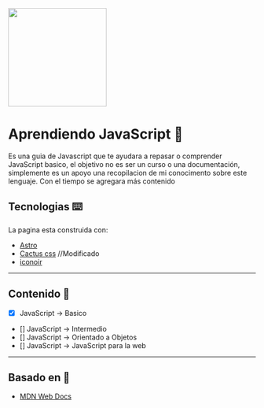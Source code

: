 <picture>
<img src="https://phx02pap002files.storage.live.com/y4mVfRvCI7-gEwQwtILinJHeBLQoYBTF9X1SUqT3b8gkVQH9xB0XoGDd-TXPfC5mZ4BxVAuMsJNW6NVELOV1dsB-HFAE7rJbh2I8fwL_ueNUW01cqZhGqaY2Mfg6thwU4oUg9ZQHfWmYmwU8pEbOCtCbt3DVnNSObt9I6YEJb-qu5hatDaX2gsqtUeJ7GQt_sk_?width=256&height=256&cropmode=none" width="200" height="200" />
</picture>

# Aprendiendo JavaScript 👋

Es una guia de Javascript que te ayudara a repasar o comprender JavaScript basico, el objetivo no es ser un curso o una documentación, simplemente es un apoyo una recopilacion de mi conocimento sobre este lenguaje. Con el tiempo se agregara más contenido

## Tecnologias ⌨️

La pagina esta construida con:

- [Astro](https://astro.build/)
- [Cactus css](https://cactus-css.vercel.app/) //Modificado
- [iconoir](https://iconoir.com/)

---

## Contenido 📒

- [x] JavaScript → Basico
- [] JavaScript → Intermedio
- [] JavaScript → Orientado a Objetos
- [] JavaScript → JavaScript para la web

---

## Basado en 📖

- [MDN Web Docs](https://developer.mozilla.org/es/docs/Learn/JavaScript)
